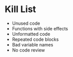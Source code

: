 Kill List
=========
* Unused code
* Functions with side effects
* Unformatted code
* Repeated code blocks
* Bad variable names
* No code review
